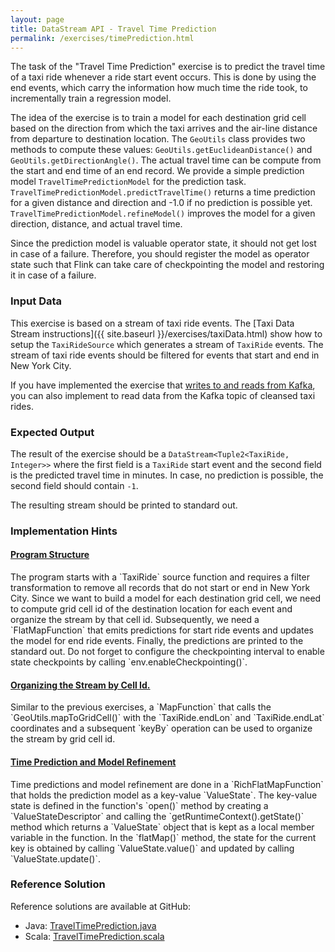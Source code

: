 ```yaml
---
layout: page
title: DataStream API - Travel Time Prediction
permalink: /exercises/timePrediction.html
---
```


The task of the "Travel Time Prediction" exercise is to predict the travel time of a taxi ride whenever a ride start event occurs. This is done by using the end events, which carry the information how much time the ride took, to incrementally train a regression model. 

The idea of the exercise is to train a model for each destination grid cell based on the direction from which the taxi arrives and the air-line distance from departure to destination location. The `GeoUtils` class provides two methods to compute these values: `GeoUtils.getEuclideanDistance()` and `GeoUtils.getDirectionAngle()`. The actual travel time can be compute from the start and end time of an end record. We provide a simple prediction model `TravelTimePredictionModel` for the prediction task. `TravelTimePredictionModel.predictTravelTime()` returns a time prediction for a given distance and direction and -1.0 if no prediction is possible yet. `TravelTimePredictionModel.refineModel()` improves the model for a given direction, distance, and actual travel time.  

Since the prediction model is valuable operator state, it should not get lost in case of a failure. Therefore, you should register the model as operator state such that Flink can take care of checkpointing the model and restoring it in case of a failure.

### Input Data

This exercise is based on a stream of taxi ride events. The [Taxi Data Stream instructions]({{ site.baseurl }}/exercises/taxiData.html) show how to setup the `TaxiRideSource` which generates a stream of `TaxiRide` events. The stream of taxi ride events should be filtered for events that start and end in New York City.

If you have implemented the exercise that [writes to and reads from Kafka]({{site.baseurl}}/exercises/toFromKafka.html), you can also implement to read data from the Kafka topic of cleansed taxi rides.

### Expected Output

The result of the exercise should be a `DataStream<Tuple2<TaxiRide, Integer>>` where the first field is a `TaxiRide` start event and the second field is the predicted travel time in minutes. In case, no prediction is possible, the second field should contain `-1`.

The resulting stream should be printed to standard out.

### Implementation Hints

<div class="panel-group" id="accordion" role="tablist" aria-multiselectable="true">
  <div class="panel panel-default">
    <div class="panel-heading" role="tab" id="headingOne">
      <h4 class="panel-title">
        <a class="collapsed" role="button" data-toggle="collapse" data-parent="#accordion" href="#collapseOne" aria-expanded="false" aria-controls="collapseOne">
Program Structure
        </a>
      </h4>
    </div>
    <div id="collapseOne" class="panel-collapse collapse" role="tabpanel" aria-labelledby="headingOne">
      <div class="panel-body" markdown="span">
The program starts with a `TaxiRide` source function and requires a filter transformation to remove all records that do not start or end in New York City. Since we want to build a model for each destination grid cell, we need to compute grid cell id of the destination location for each event and organize the stream by that cell id. Subsequently, we need a `FlatMapFunction` that emits predictions for start ride events and updates the model for end ride events. Finally, the predictions are printed to the standard out.
Do not forget to configure the checkpointing interval to enable state checkpoints by calling `env.enableCheckpointing()`.
      </div>
    </div>
  </div>
  <div class="panel panel-default">
    <div class="panel-heading" role="tab" id="headingFive">
      <h4 class="panel-title">
        <a class="collapsed" role="button" data-toggle="collapse" data-parent="#accordion" href="#collapseFive" aria-expanded="false" aria-controls="collapseFive">
Organizing the Stream by Cell Id.
        </a>
      </h4>
    </div>
    <div id="collapseFive" class="panel-collapse collapse" role="tabpanel" aria-labelledby="headingFive">
      <div class="panel-body" markdown="span">
Similar to the previous exercises, a `MapFunction` that calls the `GeoUtils.mapToGridCell()` with the `TaxiRide.endLon` and `TaxiRide.endLat` coordinates and a subsequent `keyBy` operation can be used to organize the stream by grid cell id.
      </div>
    </div>
  </div>
  <div class="panel panel-default">
    <div class="panel-heading" role="tab" id="headingTwo">
      <h4 class="panel-title">
        <a class="collapsed" role="button" data-toggle="collapse" data-parent="#accordion" href="#collapseTwo" aria-expanded="false" aria-controls="collapseTwo">
Time Prediction and Model Refinement
        </a>
      </h4>
    </div>
    <div id="collapseTwo" class="panel-collapse collapse" role="tabpanel" aria-labelledby="headingTwo">
      <div class="panel-body" markdown="span">
Time predictions and model refinement are done in a `RichFlatMapFunction` that holds the prediction model as a key-value `ValueState`. The key-value state is defined in the function's `open()` method by creating a `ValueStateDescriptor` and calling the `getRuntimeContext().getState()` method which returns a `ValueState` object that is kept as a local member variable in the function. In the `flatMap()` method, the state for the current key is obtained by calling `ValueState.value()` and updated by calling `ValueState.update()`.
      </div>
    </div>
  </div>
</div>

### Reference Solution

Reference solutions are available at GitHub:

- Java: [TravelTimePrediction.java](https://github.com/dataArtisans/flink-training-exercises/blob/master/src/main/java/com/dataartisans/flinktraining/exercises/datastream_java/ride_prediction/TravelTimePrediction.java)
- Scala: [TravelTimePrediction.scala](https://github.com/dataArtisans/flink-training-exercises/blob/master/src/main/scala/com/dataartisans/flinktraining/exercises/datastream_scala/ride_prediction/TravelTimePrediction.scala)
